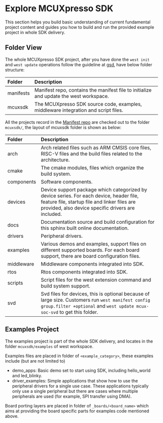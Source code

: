 # Explore MCUXpresso SDK
This section helps you build basic understanding of current fundamental project content and guides you how to build and run the provided example project in whole SDK delivery.

## Folder View
The whole MCUXpresso SDK project, after you have done the `west init` and `west update` operations follow the guideline at [gsd](installation.md#get-mcuxpresso-sdk-repo), have below folder structure:

| Folder | Description |
| :--------- | :-------- |
| manifests | Manifest repo, contains the manifest file to initialize and update the west workspace. |
| mcuxsdk | The MCUXpresso SDK source code, examples, middleware integration and script files. |

All the projects record in the [Manifest repo](https://github.com/nxp-mcuxpresso/mcuxsdk-manifests) are checked out to the folder `mcuxsdk/`, the layout of mcuxsdk folder is shown as below:

| Folder | Description |
| :--------- | :-------- |
| arch | Arch related files such as ARM CMSIS core files, RISC-V files and the build files related to the architecture. |
| cmake | The cmake modules, files which organize the build system. |
| components | Software components. |
| devices | Device support package which categorized by device series. For each device, header file, feature file, startup file and linker files are provided, also device specific drivers are included. |
| docs | Documentation source and build configuration for this sphinx built online documentation. |
| drivers | Peripheral drivers. |
| examples | Various demos and examples, support files on different supported boards. For each board support, there are board configuration files. |
| middleware | Middleware components integrated into SDK. |
| rtos | Rtos components integrated into SDK. |
| scripts | Script files for the west extension command and build system support. |
| svd | Svd files for devices, this is optional because of large size. Customers run `west manifest config group.filter +optional` and `west update mcux-soc-svd` to get this folder. |


## Examples Project

The examples project is part of the whole SDK delivery, and locates in the folder `mcuxsdk/examples` of west workspace.

Examples files are placed in folder of `<example_category>`, these examples include (but are not limited to)

* demo_apps: Basic demo set to start using SDK, including hello_world and led_blinky.
* driver_examples: Simple applications that show how to use the peripheral drivers for a single use case. These applications typically only use a single peripheral but there are cases where multiple peripherals are used (for example, SPI transfer using DMA).

Board porting layers are placed in folder of `_boards/<board_name>` which aims at providing the board specific parts for examples code mentioned above.
